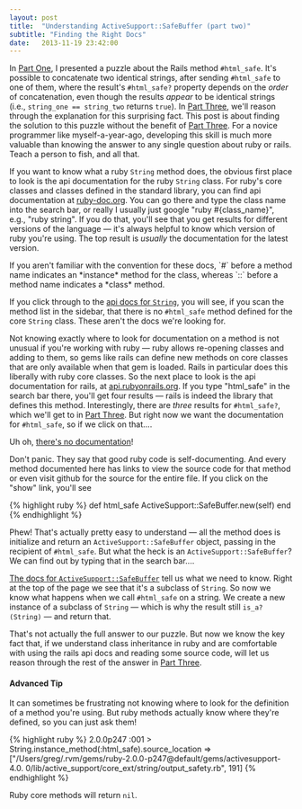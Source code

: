 ```yaml
---
layout: post
title:  "Understanding ActiveSupport::SafeBuffer (part two)"
subtitle: "Finding the Right Docs"
date:   2013-11-19 23:42:00
---
```


In [Part One][part-one], I presented a puzzle about the Rails method
`#html_safe`. It's possible to concatenate two identical strings, after sending
`#html_safe` to one of them, where the result's
`#html_safe?` property depends on the *order* of concatenation, even though the results
*appear* to be identical strings (i.e., `string_one == string_two` returns `true`).
In [Part Three][part-three], we'll reason through the explanation for this surprising fact. This post is about finding the solution to this puzzle without the benefit of [Part Three][part-three]. For a novice
programmer like myself-a-year-ago, developing this skill is much more valuable
than knowing the answer to any single question about ruby or rails. Teach a
person to fish, and all that.

<!--break-->

If you want to know what a ruby `String` method does, the obvious first place
to look is the api documentation for the ruby `String` class. For ruby's core
classes and classes defined in the standard library, you can find api
documentation at
<a href="http://ruby-doc.org/" target="_blank">ruby-doc.org</a>.
You can go there and type
the class name into the search bar, or really I usually just google "ruby #{class\_name}", e.g., "ruby string". If you do that, you'll see that you get results
for different versions of the language &mdash; it's always helpful to know which
version of ruby you're using. The top result is *usually* the documentation
for the latest version.

<aside>If you aren't familiar with the convention for these docs, `#` before a method name indicates an *instance* method for the class, whereas `::` before a method name indicates a *class* method.</aside>

If you click through to the <a href="http://ruby-doc.org/core/String.html" target="_blank">api docs for `String`</a>,
you will see, if you scan the method list in the sidebar, that there is no
`#html_safe` method defined for the core `String` class. These aren't the docs we're looking for.

Not knowing exactly where to look for documentation on a method is not unusual if
you're working with ruby &mdash; ruby allows re-opening classes and adding
to them, so gems like rails can define new methods on core classes that are only available when that gem is loaded. Rails in particular does this liberally with ruby core classes. So the next place
to look is the api documentation for rails, at <a href="http://api.rubyonrails.org" target="_blank">api.rubyonrails.org</a>.
If you type "html_safe" in the
search bar there, you'll get four results &mdash; rails is indeed the library
that defines this method. Interestingly, there are *three* 
results for `#html_safe?`, which we'll get to in [Part Three][part-three].
But right now we want the documentation for `#html_safe`, so if we click on that....

Uh oh, <a href="http://api.rubyonrails.org/classes/String.html#method-i-html_safe" target="_blank">there's no documentation</a>!

Don't panic. They say that good ruby code is self-documenting. And every method
documented here has links to view the source code for that method or even
visit github for the source for the entire file. If you click on the "show" link, you'll see

{% highlight ruby %}
def html_safe
  ActiveSupport​::SafeBuffer.new(self)
end
{% endhighlight %}

Phew! That's actually pretty easy to understand &mdash; all the method does is
initialize and return an `ActiveSupport::SafeBuffer` object, passing in the recipient of
`#html_safe`. But what the heck is an `ActiveSupport::SafeBuffer`? We can find
out by typing that in the search bar....

<a href="http://api.rubyonrails.org/classes/ActiveSupport/SafeBuffer.html" target="_blank">The docs for `ActiveSupport::SafeBuffer`</a> tell us what we need to
know. Right at the top of the page we see that it's a subclass
of `String`. So now we know what happens when we call `#html_safe` on a string. We create a
new instance of a subclass of `String` &mdash; which is why the result still
`is_a?(String)` &mdash; and return that.

That's not actually the full answer to our puzzle. But now we know the key fact
that, if we understand class inheritance in ruby and are comfortable with using the
rails api docs and reading some source code, will let us reason through the rest of the answer in
[Part Three][part-three].

#### Advanced Tip

It can sometimes be frustrating not knowing where to look for the definition
of a method you're using. But ruby methods actually know where they're defined,
so you can just ask them!

{% highlight ruby %}
2.0.0p247 :001 > String.instance_method(:html_safe).source_location
 => ["/Users/greg/.rvm/gems/ruby-2.0.0-p247@default/gems/activesupport-4.0.
0/lib/active_support/core_ext/string/output_safety.rb", 191]
{% endhighlight %}

Ruby core methods will return `nil`.

[part-one]: /blog/active-support-safe-buffer-1/
[part-three]: /blog/active-support-safe-buffer-3/
[part-four]: /blog/active-supprot-safe-buffer-4/
